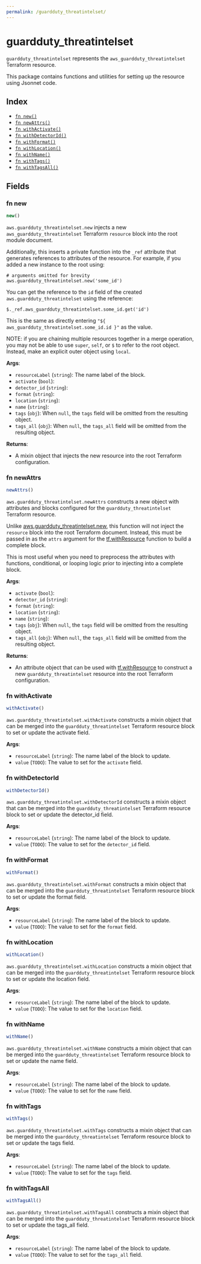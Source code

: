 ```yaml
---
permalink: /guardduty_threatintelset/
---
```


# guardduty_threatintelset

`guardduty_threatintelset` represents the `aws_guardduty_threatintelset` Terraform resource.



This package contains functions and utilities for setting up the resource using Jsonnet code.


## Index

* [`fn new()`](#fn-new)
* [`fn newAttrs()`](#fn-newattrs)
* [`fn withActivate()`](#fn-withactivate)
* [`fn withDetectorId()`](#fn-withdetectorid)
* [`fn withFormat()`](#fn-withformat)
* [`fn withLocation()`](#fn-withlocation)
* [`fn withName()`](#fn-withname)
* [`fn withTags()`](#fn-withtags)
* [`fn withTagsAll()`](#fn-withtagsall)

## Fields

### fn new

```ts
new()
```


`aws.guardduty_threatintelset.new` injects a new `aws_guardduty_threatintelset` Terraform `resource`
block into the root module document.

Additionally, this inserts a private function into the `_ref` attribute that generates references to attributes of the
resource. For example, if you added a new instance to the root using:

    # arguments omitted for brevity
    aws.guardduty_threatintelset.new('some_id')

You can get the reference to the `id` field of the created `aws.guardduty_threatintelset` using the reference:

    $._ref.aws_guardduty_threatintelset.some_id.get('id')

This is the same as directly entering `"${ aws_guardduty_threatintelset.some_id.id }"` as the value.

NOTE: if you are chaining multiple resources together in a merge operation, you may not be able to use `super`, `self`,
or `$` to refer to the root object. Instead, make an explicit outer object using `local`.

**Args**:
  - `resourceLabel` (`string`): The name label of the block.
  - `activate` (`bool`): 
  - `detector_id` (`string`): 
  - `format` (`string`): 
  - `location` (`string`): 
  - `name` (`string`): 
  - `tags` (`obj`):  When `null`, the `tags` field will be omitted from the resulting object.
  - `tags_all` (`obj`):  When `null`, the `tags_all` field will be omitted from the resulting object.

**Returns**:
- A mixin object that injects the new resource into the root Terraform configuration.


### fn newAttrs

```ts
newAttrs()
```


`aws.guardduty_threatintelset.newAttrs` constructs a new object with attributes and blocks configured for the `guardduty_threatintelset`
Terraform resource.

Unlike [aws.guardduty_threatintelset.new](#fn-guarddutythreatintelsetnew), this function will not inject the `resource`
block into the root Terraform document. Instead, this must be passed in as the `attrs` argument for the
[tf.withResource](https://github.com/tf-libsonnet/core/tree/main/docs#fn-withresource) function to build a complete block.

This is most useful when you need to preprocess the attributes with functions, conditional, or looping logic prior to
injecting into a complete block.

**Args**:
  - `activate` (`bool`): 
  - `detector_id` (`string`): 
  - `format` (`string`): 
  - `location` (`string`): 
  - `name` (`string`): 
  - `tags` (`obj`):  When `null`, the `tags` field will be omitted from the resulting object.
  - `tags_all` (`obj`):  When `null`, the `tags_all` field will be omitted from the resulting object.

**Returns**:
  - An attribute object that can be used with [tf.withResource](https://github.com/tf-libsonnet/core/tree/main/docs#fn-withresource) to construct a new `guardduty_threatintelset` resource into the root Terraform configuration.


### fn withActivate

```ts
withActivate()
```

`aws.guardduty_threatintelset.withActivate` constructs a mixin object that can be merged into the `guardduty_threatintelset`
Terraform resource block to set or update the activate field.



**Args**:
  - `resourceLabel` (`string`): The name label of the block to update.
  - `value` (`TODO`): The value to set for the `activate` field.


### fn withDetectorId

```ts
withDetectorId()
```

`aws.guardduty_threatintelset.withDetectorId` constructs a mixin object that can be merged into the `guardduty_threatintelset`
Terraform resource block to set or update the detector_id field.



**Args**:
  - `resourceLabel` (`string`): The name label of the block to update.
  - `value` (`TODO`): The value to set for the `detector_id` field.


### fn withFormat

```ts
withFormat()
```

`aws.guardduty_threatintelset.withFormat` constructs a mixin object that can be merged into the `guardduty_threatintelset`
Terraform resource block to set or update the format field.



**Args**:
  - `resourceLabel` (`string`): The name label of the block to update.
  - `value` (`TODO`): The value to set for the `format` field.


### fn withLocation

```ts
withLocation()
```

`aws.guardduty_threatintelset.withLocation` constructs a mixin object that can be merged into the `guardduty_threatintelset`
Terraform resource block to set or update the location field.



**Args**:
  - `resourceLabel` (`string`): The name label of the block to update.
  - `value` (`TODO`): The value to set for the `location` field.


### fn withName

```ts
withName()
```

`aws.guardduty_threatintelset.withName` constructs a mixin object that can be merged into the `guardduty_threatintelset`
Terraform resource block to set or update the name field.



**Args**:
  - `resourceLabel` (`string`): The name label of the block to update.
  - `value` (`TODO`): The value to set for the `name` field.


### fn withTags

```ts
withTags()
```

`aws.guardduty_threatintelset.withTags` constructs a mixin object that can be merged into the `guardduty_threatintelset`
Terraform resource block to set or update the tags field.



**Args**:
  - `resourceLabel` (`string`): The name label of the block to update.
  - `value` (`TODO`): The value to set for the `tags` field.


### fn withTagsAll

```ts
withTagsAll()
```

`aws.guardduty_threatintelset.withTagsAll` constructs a mixin object that can be merged into the `guardduty_threatintelset`
Terraform resource block to set or update the tags_all field.



**Args**:
  - `resourceLabel` (`string`): The name label of the block to update.
  - `value` (`TODO`): The value to set for the `tags_all` field.
